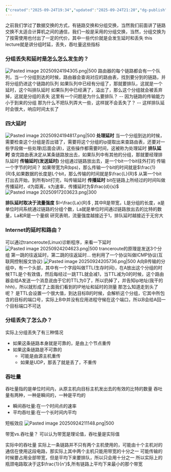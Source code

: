 ```yaml
---
{"created":"2025-09-24T19:34","updated":"2025-09-24T21:20","dg-publish":true,"permalink":"/Computer Networking A Top-Down Approach/1.6 分组延时, 丢失和吞吐量/","dgPassFrontmatter":true,"noteIcon":""}
---
```


之前我们学过了数据交换的方式，有链路交换和分组交换，当然我们前面讲了链路交换不太适合计算机之间的通信，我们一般是采用的分组交换，当然，分组交换为了按需使用也付出了一定的代价，其中一些代价就是会发生延时和丢失
this lecture就是讲分组时延，丢失，吞吐量这些指标
### 分组丢失和延时是怎么怎么发生的？
![Pasted image 20250924194305.png|500](/img/user/accessory/Pasted%20image%2020250924194305.png)
路由器的每个链路都会有一个队列，当一个分组到达的时候，路由器会查询对应的路由表，找到要分到的链路，并将分组扔进这个链路的队列
如果队列中已经有分组了，那就要排队，这就是一个延时，这个叫排队延时
如果队列中已经满了，溢出了，那么这个分组就会被丢弃掉，这就是分组的丢失
这里有一个问题是为什么要排队？ -- 因为链路的传输能力小于到来的分组
那为什么不把队列弄大一些，这样就不会丢失了？ -- 这样排队延时会很大，响应时间太长了

### 四大延时
![Pasted image 20250924194817.png|500](/img/user/accessory/Pasted%20image%2020250924194817.png)
**处理延时**
当一个分组到达的时候，需要检查这个分组是否出错了，需要将这个分组的ip提取出来查路由表，还要对一些字段做一些处理(后面会讲)，这些操作都需要时间，这被称为处理延时
**排队延时**
查完路由表决定从某条链路放出去，如果队列中有其他的分组，那就要经理排队延时
**传输延时(发送延时)**
分组通过链路放出去，是一个bit一个bit往外打的
传输一个字节的时间？ 如果带宽为R(bps)，那么传输一个bit的时间就是$\frac{1}{R}$,如果数据的长度是L个bit，那么传输的时间就是$\frac{L}{R}$
从第一个bit打出去开始，到所有bit打完，叫传输延时
**传播延时**
bit在链路上所经过的时间叫做传播延时，d为距离，s为速率，传播延时为$\frac{d}{s}$
![Pasted image 20250917203623.png|300](/img/user/accessory/Pasted%20image%2020250917203623.png)

**排队延时取决于流量强度**
$I=\frac{La}{R}$ , 其中R是带宽，L是分组的长度，a是单位时间系统通过链路的分组个数，La就是单位时间通过链路放出去的比特的数量，La和R是一个量纲
研究表明，流量强度越接近于1，排队延时越接近于无穷大

### Internet的延时和路由？
可以通过tranceroute(Linux)诊断程序，来看一下延时
![Pasted image 20250924204623.png|500](/img/user/accessory/Pasted%20image%2020250924204623.png)
tranceroute的原理是发送3个分组
第一跳的往返延时，第二跳的往返延时...
他利用了一个协议叫做ICMP协议(互联网控制报文协议)
![Pasted image 20250924205736.png|500](/img/user/accessory/Pasted%20image%2020250924205736.png)
A向B传输的分组中，有一个头部，其中有一个字段叫做TTL(生存时间)，在A放出这个分组的时候TTL是个有效值，然后每经过一跳TTL就会减1，当TTL减为0的时候，这个路由器会给A发送一个消息说由于它的TTL为0了，所以扔掉了，并告知ip地址(我干的hhh)，所以就形成了上面我们看到的IP地址和延时的测量
那怎么知道走到头了呢？ 是TTL会设置一个很大值，到达目标B的时候，会解析这个分组，它其中所包含的目标的端口号，实际上B中并没有应用进程守候在这个端口，所以B会给A回一个目标端口不可达

### 分组丢失了怎么办？
实际上分组丢失了有三种情况
- 如果这条链路本身就是可靠的，是由上个节点重传
- 如果这条链路是不可靠的
	- 可能是由源主机重传
	- 如果是UDP，那丢了就是丢了，不重传
### 吞吐量
吞吐量指的是单位时间内，从原主机向目标主机发出去的有效的比特的数量
吞吐量有两种，一种是瞬间的，一种是平均的
- 瞬间吞吐量:在一个时间点的速率
- 平均吞吐量:在一个长时间内平均

短板效应
![Pasted image 20250924211148.png|500](/img/user/accessory/Pasted%20image%2020250924211148.png)


带宽vs.吞吐量？
可以认为带宽是理论值，吞吐量是实际值

实际中的吞吐量
实际上一条链路并不只有两个主机使用的，可能由十个主机对的通信在使用这段电路，那实际上其中两个主机只能用带宽的十分之一
可能传输的时候要占用全部带宽，但是平均下来要排队，所以只会用十分之一
所以实际上的瓶颈电路取决于这$\frac{1}{n'}$,所有链路上平均下来最小的那个带宽
